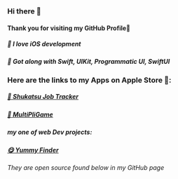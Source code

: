 ### Hi there 👋

#### Thank you for visiting my GitHub Profile🥳
#####  I love iOS development
##### 🤝 Got along with Swift, UIKit, Programmatic UI, SwiftUI

### Here are the links to my Apps on Apple Store :

##### [🔖 Shukatsu Job Tracker]
##### [🎲 MultiPliGame]

##### my one of web Dev projects:
##### [😋 Yummy Finder]

###### _They are open source found below in my GitHub page_

[//]: # (These are reference links used in the body of this note and get stripped out when the markdown processor does its job. There is no need to format nicely because it shouldn't be seen. Thanks SO - http://stackoverflow.com/questions/4823468/store-comments-in-markdown-syntax)

   [🏫 Grokking the Coding Interview]: <https://www.educative.io/courses/grokking-the-coding-interview>
   [🔖 Shukatsu Job Tracker]: <https://apps.apple.com/de/app/shukatsu-job-tracker/id1622574153r>
   [🎲 MultiPliGame]: <https://apps.apple.com/de/app/multipligame/id1612961419>
   [😋 Yummy Finder]: <https://apps.apple.com/de/app/multipligame/id1612961419>
